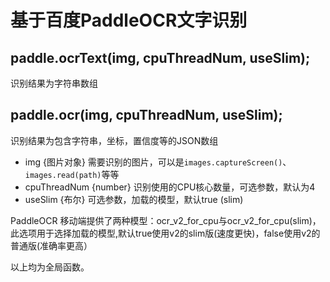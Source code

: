 
# 基于百度PaddleOCR文字识别

## paddle.ocrText(img, cpuThreadNum, useSlim);

识别结果为字符串数组

## paddle.ocr(img, cpuThreadNum, useSlim);

识别结果为包含字符串，坐标，置信度等的JSON数组

* img {图片对象} 需要识别的图片，可以是`images.captureScreen()`、`images.read(path)`等等
* cpuThreadNum {number} 识别使用的CPU核心数量，可选参数，默认为4
* useSlim {布尔} 可选参数，加载的模型，默认true (slim)

PaddleOCR 移动端提供了两种模型：ocr_v2_for_cpu与ocr_v2_for_cpu(slim)，此选项用于选择加载的模型,默认true使用v2的slim版(速度更快)，false使用v2的普通版(准确率更高）

以上均为全局函数。
